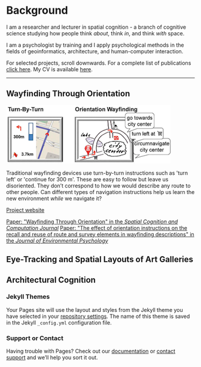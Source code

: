 # Background

I am a researcher and lecturer in spatial cognition - a branch of cognitive science studying how people think *about*, think *in*, and think *with* space.

I am a psychologist by training and I apply psychological methods in the fields of geoinformatics, architecture, and human-computer interaction.

For selected projects, scroll downwards. For a complete list of publications [click here](). My CV is available [here](/pdfs/cv.pdf).

---

## Wayfinding Through Orientation
![WayTO Project](/images/wayto.png)

Traditional wayfinding devices use turn-by-turn instructions such as 'turn left' or 'continue for 300 m'. These are easy to follow but leave us disoriented. They don’t correspond to how we would describe any route to other people. Can different types of navigation instructions help us learn the new environment *while* we navigate it?

[Project website](https://www.uni-muenster.de/Geoinformatics/en/WayTO/index.html)

[Paper: "Wayfinding Through Orientation" in the *Spatial Cognition and Computation Journal*]()
[Paper: "The effect of orientation instructions on the recall and reuse of route and survey elements in wayfinding descriptions" in the *Journal of Environmental Psychology*]()



## Eye-Tracking and Spatial Layouts of Art Galleries

## Architectural Cognition





### Jekyll Themes

Your Pages site will use the layout and styles from the Jekyll theme you have selected in your [repository settings](https://github.com/kubakrukar/kubakrukar.github.io/settings). The name of this theme is saved in the Jekyll `_config.yml` configuration file.

### Support or Contact

Having trouble with Pages? Check out our [documentation](https://help.github.com/categories/github-pages-basics/) or [contact support](https://github.com/contact) and we’ll help you sort it out.
